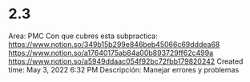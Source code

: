 # 2.3

Area: PMC
Con que cubres esta subpractica: https://www.notion.so/349b15b299e846beb45066c69dddea68 
https://www.notion.so/a17640175ab84a00b893729ff62c499a 
https://www.notion.so/a5949ddaac054f92bc72fbb179820242 
Created time: May 3, 2022 6:32 PM
Descripción: Manejar errores y problemas